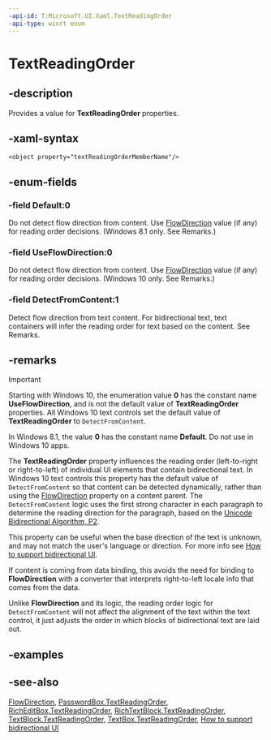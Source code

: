 ```yaml
---
-api-id: T:Microsoft.UI.Xaml.TextReadingOrder
-api-type: winrt enum
---
```


<!-- Enumeration syntax
public enum Windows.UI.Xaml.TextReadingOrder : int
-->

# TextReadingOrder

## -description
Provides a value for **TextReadingOrder** properties.

## -xaml-syntax
```xaml
<object property="textReadingOrderMemberName"/>
```


## -enum-fields
### -field Default:0
Do not detect flow direction from content. Use [FlowDirection](flowdirection.md) value (if any) for reading order decisions. (Windows 8.1 only. See Remarks.)

### -field UseFlowDirection:0
Do not detect flow direction from content. Use [FlowDirection](flowdirection.md) value (if any) for reading order decisions. (Windows 10 only. See Remarks.)

### -field DetectFromContent:1
Detect flow direction from text content. For bidirectional text, text containers will infer the reading order for text based on the content. See Remarks.


## -remarks
> [!IMPORTANT]
> Starting with Windows 10, the enumeration value **0** has the constant name **UseFlowDirection**, and is not the default value of **TextReadingOrder** properties. All Windows 10 text controls set the default value of **TextReadingOrder** to `DetectFromContent`.
>
> In Windows 8.1, the value **0** has the constant name **Default**. Do not use in Windows 10 apps.

The **TextReadingOrder** property influences the reading order (left-to-right or right-to-left) of individual UI elements that contain bidirectional text. In Windows 10 text controls this property has the default value of `DetectFromContent` so that content can be detected dynamically, rather than using the [FlowDirection](frameworkelement_flowdirection.md) property on a content parent. The `DetectFromContent` logic uses the first strong character in each paragraph to determine the reading direction for the paragraph, based on the [Unicode Bidirectional Algorithm, P2](https://www.unicode.org/reports/tr9/#P2).

This property can be useful when the base direction of the text is unknown, and may not match the user's language or direction. For more info see [How to support bidirectional UI](/previous-versions/windows/apps/jj712703(v=win.10)).

If content is coming from data binding, this avoids the need for binding to **FlowDirection** with a converter that interprets right-to-left locale info that comes from the data.

Unlike **FlowDirection** and its logic, the reading order logic for `DetectFromContent` will not affect the alignment of the text within the text control, it just adjusts the order in which blocks of bidirectional text are laid out.

## -examples

## -see-also
[FlowDirection](flowdirection.md), [PasswordBox.TextReadingOrder](/windows/winui/api/microsoft.ui.xaml.controls.passwordbox.textreadingorder), [RichEditBox.TextReadingOrder](/windows/winui/api/microsoft.ui.xaml.controls.richeditbox.textreadingorder), [RichTextBlock.TextReadingOrder](/windows/winui/api/microsoft.ui.xaml.controls.richtextblock.textreadingorder), [TextBlock.TextReadingOrder](/windows/winui/api/microsoft.ui.xaml.controls.textblock.textreadingorder), [TextBox.TextReadingOrder](/windows/winui/api/microsoft.ui.xaml.controls.textbox.textreadingorder), [How to support bidirectional UI](/previous-versions/windows/apps/jj712703(v=win.10))
